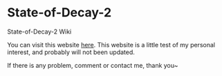 # State-of-Decay-2
State-of-Decay-2 Wiki

You can visit this website [here](https://www.xoveexu.com/state-of-decay-2/).
This website is a little test of my personal interest, and probably will not been updated.

If there is any problem, comment or contact me, thank you~
